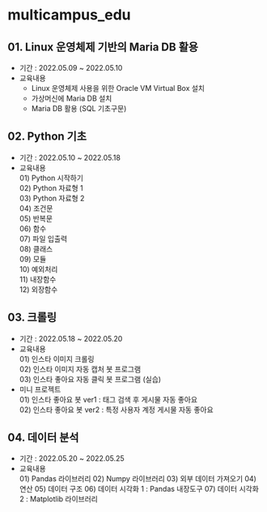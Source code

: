 # multicampus_edu

## 01. Linux 운영체제 기반의 Maria DB 활용
- 기간 : 2022.05.09 ~ 2022.05.10
- 교육내용
  - Linux 운영체제 사용을 위한 Oracle VM Virtual Box 설치
  - 가상머신에 Maria DB 설치
  - Maria DB 활용 (SQL 기초구문)
## 02. Python 기초
- 기간 : 2022.05.10 ~ 2022.05.18
- 교육내용  
  01\) Python 시작하기  
  02\) Python 자료형 1  
  03\) Python 자료형 2  
  04\) 조건문  
  05\) 반복문  
  06\) 함수  
  07\) 파일 입출력  
  08\) 클래스  
  09\) 모듈  
  10\) 예외처리  
  11\) 내장함수   
  12\) 외장함수
## 03. 크롤링
- 기간 : 2022.05.18 ~ 2022.05.20
- 교육내용  
  01\) 인스타 이미지 크롤링  
  02\) 인스타 이미지 자동 캡처 봇 프로그램  
  03\) 인스타 좋아요 자동 클릭 봇 프로그램 (실습)
- 미니 프로젝트  
  01\) 인스타 좋아요 봇 ver1 : 태그 검색 후 게시물 자동 좋아요  
  02\) 인스타 좋아요 봇 ver2 : 특정 사용자 계정 게시물 자동 좋아요
## 04. 데이터 분석
- 기간 : 2022.05.20 ~ 2022.05.25
- 교육내용  
  01\) Pandas 라이브러리
  02\) Numpy 라이브러리
  03\) 외부 데이터 가져오기
  04\) 연산
  05\) 데이터 구조
  06\) 데이터 시각화 1 : Pandas 내장도구
  07\) 데이터 시각화 2 : Matplotlib 라이브러리
